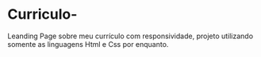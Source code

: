 # Curriculo-
Leanding Page sobre meu currículo com responsividade, projeto utilizando somente as linguagens Html e Css por enquanto.
